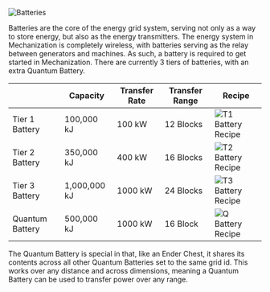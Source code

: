![Batteries](https://i.imgur.com/pGe7hni.png?1)

Batteries are the core of the energy grid system, serving not only as a way to store energy, but also as the energy transmitters. The energy system in Mechanization is completely wireless, with batteries serving as the relay between generators and machines. As such, a battery is required to get started in Mechanization. There are currently 3 tiers of batteries, with an extra Quantum Battery.

| | Capacity | Transfer Rate | Transfer Range | Recipe |
|-|----------|---------------|----------------|--------|
| Tier 1 Battery | 100,000 kJ | 100 kW | 12 Blocks | ![T1 Battery Recipe](https://i.imgur.com/vtMOOKV.png?1) |
| Tier 2 Battery | 350,000 kJ | 400 kW | 16 Blocks | ![T2 Battery Recipe](https://i.imgur.com/YQG8hwq.png?1) |
| Tier 3 Battery | 1,000,000 kJ | 1000 kW | 24 Blocks | ![T3 Battery Recipe](https://i.imgur.com/8I7kpqo.png?1) |
| Quantum Battery | 500,000 kJ | 1000 kW | 16 Block | ![Q Battery Recipe](https://i.imgur.com/Xn5VtfU.png?1) |

The Quantum Battery is special in that, like an Ender Chest, it shares its contents across all other Quantum Batteries set to the same grid id. This works over any distance and across dimensions, meaning a Quantum Battery can be used to transfer power over any range.
